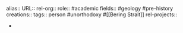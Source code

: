 alias::
URL::
rel-org::
role:: #academic 
fields:: #geology #pre-history 
creations:: 
tags:: person #unorthodoxy #[[Bering Strait]]
rel-projects::

-
